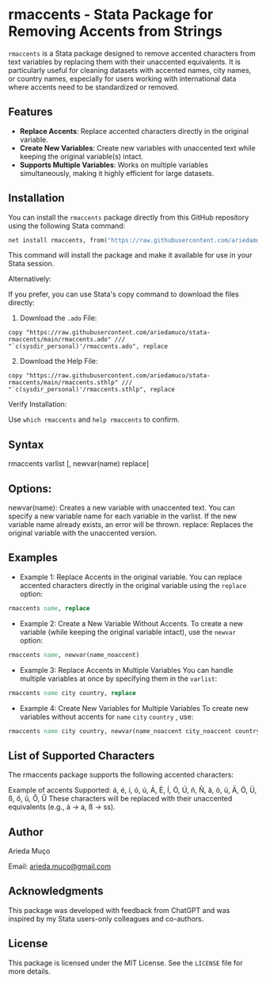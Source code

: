 # rmaccents - Stata Package for Removing Accents from Strings

`rmaccents` is a Stata package designed to remove accented characters from text variables by replacing them with their unaccented equivalents. It is particularly useful for cleaning datasets with accented names, city names, or country names, especially for users working with international data where accents need to be standardized or removed.

## Features

- **Replace Accents**: Replace accented characters directly in the original variable.
- **Create New Variables**: Create new variables with unaccented text while keeping the original variable(s) intact.
- **Supports Multiple Variables**: Works on multiple variables simultaneously, making it highly efficient for large datasets.

## Installation

You can install the `rmaccents` package directly from this GitHub repository using the following Stata command: 

``` stata
net install rmaccents, from("https://raw.githubusercontent.com/ariedamuco/stata-rmaccents/main/")
```

This command will install the package and make it available for use in your Stata session.

Alternatively: 

If you prefer, you can use Stata's copy command to download the files directly:

1) Download the `.ado` File:
```
copy "https://raw.githubusercontent.com/ariedamuco/stata-rmaccents/main/rmaccents.ado" ///
"`c(sysdir_personal)'/rmaccents.ado", replace
```

2) Download the Help File:
```
copy "https://raw.githubusercontent.com/ariedamuco/stata-rmaccents/main/rmaccents.sthlp" ///
"`c(sysdir_personal)'/rmaccents.sthlp", replace
```
Verify Installation:

Use `which rmaccents` and `help rmaccents`  to confirm.

## Syntax

rmaccents varlist [, newvar(name) replace]

##  Options:
newvar(name): Creates a new variable with unaccented text. You can specify a new variable name for each variable in the varlist. If the new variable name already exists, an error will be thrown.
replace: Replaces the original variable with the unaccented version.

## Examples
- Example 1: Replace Accents in the original variable.
You can replace accented characters directly in the original variable using the  `replace` option:

``` stata
rmaccents name, replace
```

- Example 2: Create a New Variable Without Accents.
To create a new variable (while keeping the original variable intact), use the  `newvar` option:

``` stata
rmaccents name, newvar(name_noaccent)
```

- Example 3: Replace Accents in Multiple Variables
You can handle multiple variables at once by specifying them in the  `varlist`:

``` stata
rmaccents name city country, replace
```

- Example 4: Create New Variables for Multiple Variables
To create new variables without accents for `name` `city` `country` , use:

``` stata
rmaccents name city country, newvar(name_noaccent city_noaccent country_noaccent)
```

## List of Supported Characters
The rmaccents package supports the following accented characters:

Example of accents Supported: á, é, í, ó, ú, Á, É, Í, Ó, Ú, ñ, Ñ, ä, ö, ü, Ä, Ö, Ü, ß, ő, ű, Ő, Ű
These characters will be replaced with their unaccented equivalents (e.g., á → a, ß → ss).

## Author
Arieda Muço 

Email: arieda.muco@gmail.com

## Acknowledgments
This package was developed with feedback from ChatGPT and was inspired by my Stata users-only colleagues and co-authors.

## License
This package is licensed under the MIT License. See the `LICENSE` file for more details.


 
